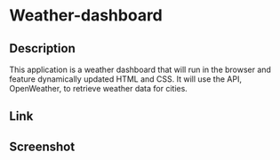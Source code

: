 # Weather-dashboard

## Description
This application is a weather dashboard that will run in the browser and feature dynamically updated HTML and CSS. It will use the API, OpenWeather, to retrieve weather data for cities.

## Link

## Screenshot